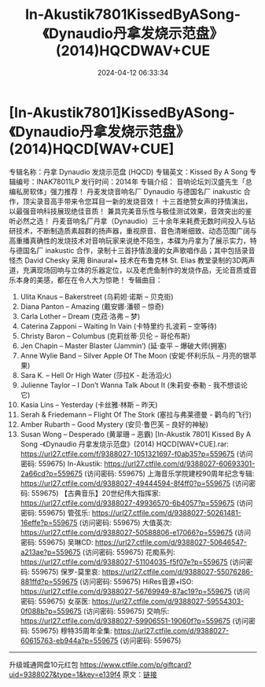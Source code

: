 ﻿---
title: In-Akustik7801KissedByASong-《Dynaudio丹拿发烧示范盘》(2014)HQCDWAV+CUE
date: 2024-04-12 06:33:34
categories: 试音碟、非卖品、发烧碟
tags: 外语音乐
---
# [In-Akustik7801]KissedByASong-《Dynaudio丹拿发烧示范盘》(2014)HQCD[WAV+CUE]

专辑名称：丹拿 Dynaudio 发烧示范盘 (HQCD)
专辑英文：Kissed By A Song
专辑编号：INAK78011LP
发行时间：2014年
专辑介绍：
音响论坛刘汉盛先生「总编私房软体」强力推荐！
丹麦发烧音响名厂 Dynaudio 与德国名厂 inakustic 合作，顶尖录音高手带来令您耳目一新的发烧音效！
十三首绝赞女声的抒情演出，以最强音响科技展现绝佳音质！
兼具完美音乐性与极佳测试效果，音效突出的鉴听必然之选！
丹麦音响名厂丹拿（Dynaudio）三十余年来耗费无数时间投入与钻研技术，不断制造质素超群的扬声器，重视原音、音色清晰细致、动态范围广阔与高重播真确性的发烧技术对音响玩家来说绝不陌生，本碟为丹拿为了展示实力，特与德国名厂
inakustic 合作，录制十三首抒情浪漫的女声歌唱作品；其中包括录音怪杰 David Chesky 采用 Binaural+
技术在布鲁克林 St. Elias
教堂录制的3D两声道，充满现场回响与立体的乐器定位，以及老虎鱼制作的发烧作品，无论音质或音乐本身的美感，都在在令人大为惊艳！
专辑曲目：
01. Ulita Knaus – Bakerstreet (乌莉妲·诺斯 – 贝克街)
02. Diana Panton – Amazing (戴安娜·潘顿 – 惊奇)
03. Carla Lother – Dream (克菈·洛弗 – 梦)
04. Caterina Zapponi – Waiting In Vain (卡特里约·扎波莉 – 空等待)
05. Christy Baron – Columbus (克莉丝蒂·贝伦 – 哥伦布斯)
06. Jen Chapin – Master Blaster (Jammin’) (延·查平 – 爆破大师(拥塞)
07. Anne Wylie Band – Silver Apple Of The Moon (安妮·怀利乐队 –
月亮的银苹果)
08. Sara K. – Hell Or High Water (莎拉K - 赴汤滔火)
09. Julienne Taylor – I Don’t Wanna Talk About It (朱莉安·泰勒 -
我不想谈论它)
10. Kasia Lins – Yesterday (卡丝雅·林斯 – 昨天)
11. Serah & Friedemann – Flight Of The Stork (塞拉与弗莱德曼 -
鹳鸟的飞行)
12. Amber Rubarth – Good Mystery (安贝·鲁巴芙 – 良好的神秘)
13. Susan Wong – Desperado (黄翠珊 – 恶霸)
[In-Akustik 7801] Kissed By A Song -《Dynaudio 丹拿发烧示范盘》(2014)
HQCD[WAV+CUE].rar: https://url27.ctfile.com/f/9388027-1051321697-f0ab35?p=559675
(访问密码: 559675)
In-Akustik: https://url27.ctfile.com/d/9388027-60693301-2a66cd?p=559675
(访问密码: 559675)
上海音乐学院建校90周年纪念专辑: https://url27.ctfile.com/d/9388027-49444594-8f4ff0?p=559675
(访问密码: 559675)
【古典音乐】20世纪伟大指挥家: https://url27.ctfile.com/d/9388027-49936570-6b4057?p=559675
(访问密码: 559675)
管弦乐: https://url27.ctfile.com/d/9388027-50261481-16effe?p=559675
(访问密码: 559675)
大值英次: https://url27.ctfile.com/d/9388027-50588806-e17066?p=559675
(访问密码: 559675)
吴琳CD: https://url27.ctfile.com/d/9388027-50646547-a213ae?p=559675
(访问密码: 559675)
花痴系列: https://url27.ctfile.com/d/9388027-51104035-f5f07e?p=559675
(访问密码: 559675)
保罗-莫里哀: https://url27.ctfile.com/d/9388027-55076286-881ffd?p=559675
(访问密码: 559675)
HiRes音源+ISO: https://url27.ctfile.com/d/9388027-56769949-87ac19?p=559675
(访问密码: 559675)
女巫医: https://url27.ctfile.com/d/9388027-59554303-0f088b?p=559675
(访问密码: 559675)
交响乐: https://url27.ctfile.com/d/9388027-59906551-19060f?p=559675
(访问密码: 559675)
穆特35周年全集: https://url27.ctfile.com/d/9388027-60615763-eb944a?p=559675
(访问密码: 559675)
*****************************************************
升级城通网盘10元红包 https://www.ctfile.com/p/giftcard?uid=9388027&type=1&key=e139f4
原文：[链接](https://blog.sina.com.cn/s/blog_1647c7e760103153y.html)